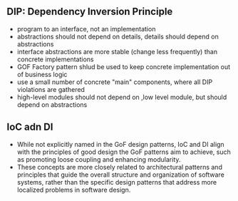 ## DIP: Dependency Inversion Principle

-   program to an interface, not an implementation
-   abstractions should not depend on details, details should depend on abstractions
-   interface abstractions are more stable (change less frequently) than concrete implementations
-   GOF Factory pattern shlud be used to keep concrete implementation out of business logic
-   use a small number of concrete "main" components, where all DIP violations are gathered
-   high-level modules should not depend on ,low level module, but should depend on abstractions

## IoC adn DI

-   While not explicitly named in the GoF design patterns, IoC and DI align with the principles of good design the GoF patterns aim to achieve, such as promoting loose coupling and enhancing modularity.
-   These concepts are more closely related to architectural patterns and principles that guide the overall structure and organization of software systems, rather than the specific design patterns that address more localized problems in software design.
